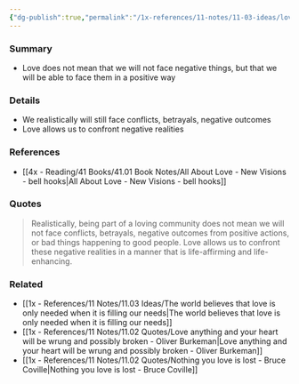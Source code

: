 ```yaml
---
{"dg-publish":true,"permalink":"/1x-references/11-notes/11-03-ideas/love-does-not-mean-that-we-will-not-face-negative-things/","title":"Love does not mean that we will not face negative things","created":"2025-03-27T20:56:51.891+03:00","updated":"2025-04-14T19:39:06.830+03:00"}
---
```



### Summary
- Love does not mean that we will not face negative things, but that we will be able to face them in a positive way

### Details
- We realistically will still face conflicts, betrayals, negative outcomes
- Love allows us to confront negative realities

### References
- [[4x - Reading/41 Books/41.01 Book Notes/All About Love - New Visions - bell hooks\|All About Love - New Visions - bell hooks]]

### Quotes
> Realistically, being part of a loving community does not mean we will not face conflicts, betrayals, negative outcomes from positive actions, or bad things happening to good people. Love allows us to confront these negative realities in a manner that is life-affirming and life-enhancing.


### Related
- [[1x - References/11 Notes/11.03 Ideas/The world believes that love is only needed when it is filling our needs\|The world believes that love is only needed when it is filling our needs]]
- [[1x - References/11 Notes/11.02 Quotes/Love anything and your heart will be wrung and possibly broken - Oliver Burkeman\|Love anything and your heart will be wrung and possibly broken - Oliver Burkeman]]
- [[1x - References/11 Notes/11.02 Quotes/Nothing you love is lost - Bruce Coville\|Nothing you love is lost - Bruce Coville]]